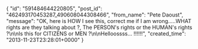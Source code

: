  {
   "id": "591484644220805",
   "post_id": "462493170453287_490608044308466",
   "from_name": "Pete Daoust",
   "message": "OK, here is HOW I see this, correct me if I am wrong.....WHAT rights are they talking about ?, The PERSON's rights or the HUMAN's rights ?\n\nIs this for CITIZENS or MEN ?\n\nHelloossss... !!!!!!",
   "created_time": "2013-11-23T23:28:01+0000"
 }
